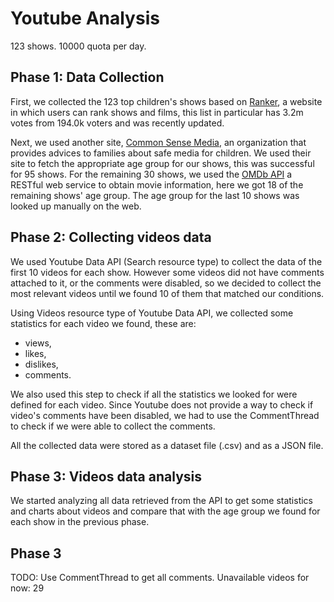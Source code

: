 # Youtube Analysis

123 shows.
10000 quota per day.

## Phase 1: Data Collection
First, we collected the 123 top children's shows based on [Ranker](https://www.ranker.com/crowdranked-list/my-favorite-cartoons-of-all-time?ref=search), a website in which users can rank shows and films, this list in particular has 3.2m votes
from 194.0k voters and was recently updated.

Next, we used another site, [Common Sense Media](https://www.commonsensemedia.org/), an organization that provides advices to families about safe media for children. We used their site to fetch the appropriate age group for our shows, this was successful for 95 shows. 
For the remaining 30 shows, we used the [OMDb API](http://www.omdbapi.com/) a RESTful web service to obtain movie information, here we got 18 of the remaining shows' age group.
The age group for the last 10 shows was looked up manually on the web. 

## Phase 2: Collecting videos data
We used Youtube Data API (Search resource type) to collect the data of the first 10 videos for each show. However some videos did not have comments attached to it, or the comments were disabled, so we decided to collect the most relevant videos until we found 10 of them that matched our conditions. 

Using Videos resource type of Youtube Data API, we collected some statistics for each video we found, these are:
- views,
- likes,
- dislikes,
- comments.

We also used this step to check if all the statistics we looked for were defined for each video. Since Youtube does not provide a way to check if video's comments have been disabled, we had to use the CommentThread to check if we were able to collect the comments. 

All the collected data were stored as a dataset file (.csv) and as a JSON file.

## Phase 3: Videos data analysis
We started analyzing all data retrieved from the API to get some statistics and charts about videos and compare that with the age group we found for each show in the previous phase.


## Phase 3
TODO: Use CommentThread to get all comments.
Unavailable videos for now: 29
